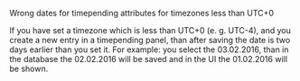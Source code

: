 Wrong dates for timepending attributes for timezones less than UTC+0

If you have set a timezone which is less than UTC+0 (e. g. UTC-4), and you create a new entry in a timepending panel, than after saving the date is two days earlier than you set it. For example: you select the 03.02.2016, than in the database the 02.02.2016 will be saved and in the UI the 01.02.2016 will be shown.
